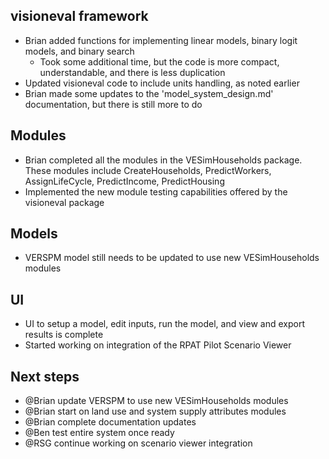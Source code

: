 ## visioneval framework
  - Brian added functions for implementing linear models, binary logit models, and binary search
    - Took some additional time, but the code is more compact, understandable, and there is less duplication
  - Updated visioneval code to include units handling, as noted earlier
  - Brian made some updates to the 'model_system_design.md' documentation, but there is still more to do

## Modules
  - Brian completed all the modules in the VESimHouseholds package. These modules include CreateHouseholds, PredictWorkers, AssignLifeCycle, PredictIncome, PredictHousing
  - Implemented the new module testing capabilities offered by the visioneval package

## Models
  - VERSPM model still needs to be updated to use new VESimHouseholds modules

## UI
  - UI to setup a model, edit inputs, run the model, and view and export results is complete
  - Started working on integration of the RPAT Pilot Scenario Viewer

## Next steps
  - @Brian update VERSPM to use new VESimHouseholds modules
  - @Brian start on land use and system supply attributes modules
  - @Brian complete documentation updates
  - @Ben test entire system once ready 
  - @RSG continue working on scenario viewer integration


